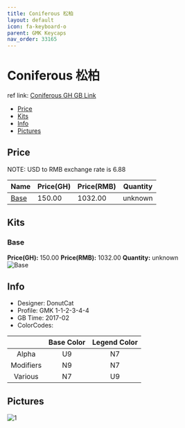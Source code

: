 ```yaml
---
title: Coniferous 松柏
layout: default
icon: fa-keyboard-o
parent: GMK Keycaps
nav_order: 33165
---
```


# Coniferous 松柏

ref link: [Coniferous GH GB Link](https://geekhack.org/index.php?topic=97544.0)

* [Price](#price)
* [Kits](#kits)
* [Info](#info)
* [Pictures](#pictures)


## Price  
NOTE: USD to RMB exchange rate is 6.88

| Name          | Price(GH)    |  Price(RMB) | Quantity |
| ------------- | ------------ |  ---------- | -------- |
|[Base](#base)|150.00|1032.00|unknown|


## Kits
### Base
**Price(GH):** 150.00    **Price(RMB):** 1032.00    **Quantity:** unknown  
<img src="{{ 'assets/images/gmk-keycaps/coniferous/kits_pics/base.png' | relative_url }}" alt="Base" class="image featured">


## Info
* Designer: DonutCat
* Profile: GMK 1-1-2-3-4-4
* GB Time: 2017-02
* ColorCodes: 

| |Base Color     | Legend Color
| :-------------: | :-------------: | :------------:
|Alpha|U9|N7
|Modifiers|N9|N7
|Various|N7|U9


## Pictures
<img src="{{ 'assets/images/gmk-keycaps/coniferous/rendering_pics/1.jpg' | relative_url }}" alt="1" class="image featured">
